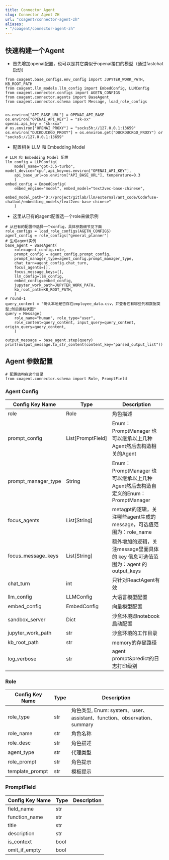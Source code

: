 ```yaml
---
title: Connector Agent
slug: Connector Agent ZH
url: "coagent/connector-agent-zh"
aliases:
- "/coagent/connector-agent-zh"
---
```



## 快速构建一个Agent
- 首先增加openai配置，也可以是其它类似于openai接口的模型（通过fastchat启动）
```
from coagent.base_configs.env_config import JUPYTER_WORK_PATH, KB_ROOT_PATH
from coagent.llm_models.llm_config import EmbedConfig, LLMConfig
from coagent.connector.configs import AGETN_CONFIGS
from coagent.connector.agents import BaseAgent
from coagent.connector.schema import Message, load_role_configs


os.environ["API_BASE_URL"] = OPENAI_API_BASE
os.environ["OPENAI_API_KEY"] = "sk-xx"
openai.api_key = "sk-xxx"
# os.environ["OPENAI_PROXY"] = "socks5h://127.0.0.1:13659"
os.environ["DUCKDUCKGO_PROXY"] = os.environ.get("DUCKDUCKGO_PROXY") or "socks5://127.0.0.1:13659"
```


- 配置相关 LLM 和 Embedding Model
```
# LLM 和 Embedding Model 配置
llm_config = LLMConfig(
    model_name="gpt-3.5-turbo", model_device="cpu",api_key=os.environ["OPENAI_API_KEY"], 
    api_base_url=os.environ["API_BASE_URL"], temperature=0.3
    )
embed_config = EmbedConfig(
    embed_engine="model", embed_model="text2vec-base-chinese", 
    embed_model_path="D://project/gitlab/llm/external/ant_code/Codefuse-chatbot/embedding_models/text2vec-base-chinese"
    )
```

- 这里从已有的agent配置选一个role来做示例
```
# 从已有的配置中选择一个config，具体参数细节见下面
role_configs = load_role_configs(AGETN_CONFIGS)
agent_config = role_configs["general_planner"]
# 生成agent实例
base_agent = BaseAgent(
    role=agent_config.role, 
    prompt_config = agent_config.prompt_config,
    prompt_manager_type=agent_config.prompt_manager_type,
    chat_turn=agent_config.chat_turn,
    focus_agents=[],
    focus_message_keys=[],
    llm_config=llm_config,
    embed_config=embed_config,
    jupyter_work_path=JUPYTER_WORK_PATH,
    kb_root_path=KB_ROOT_PATH,
    ) 
# round-1
query_content = "确认本地是否存在employee_data.csv，并查看它有哪些列和数据类型;然后画柱状图"
query = Message(
    role_name="human", role_type="user",
    role_content=query_content, input_query=query_content, origin_query=query_content,
    )

output_message = base_agent.step(query)
print(output_message.to_str_content(content_key="parsed_output_list"))
```

## Agent 参数配置
```
# 配置结构在这个目录
from coagent.connector.schema import Role, PromptField
```


### Agent Config
|Config Key Name|	Type|	Description|
| ------------------ | ---------- | ---------- |
|role|	Role	|角色描述|
|prompt_config	|List[PromptField]	|Enum：PromptManager 也可以继承以上几种Agent然后去构造相关的Agent|
|prompt_manager_type	|String	|Enum：PromptManager 也可以继承以上几种Agent然后去构造自定义的Enum：PromptManager|
|focus_agents	|List[String]	|metagpt的逻辑，关注哪些agent生成的message，可选值范围为：role_name
|focus_message_keys	|List[String]|	额外增加的逻辑，关注message里面具体的 key 信息可选值范围为：agent 的 output_keys|
|chat_turn	|int	|只针对ReactAgent有效|
|llm_config	|LLMConfig	|大语言模型配置|
|embed_config	|EmbedConfig	|向量模型配置|
|sandbox_server	|Dict	|沙盒环境即notebook启动配置|
|jupyter_work_path	|str	|沙盒环境的工作目录|
|kb_root_path	|str	|memory的存储路径|
|log_verbose	|str	|agent prompt&predict的日志打印级别|

### Role

| Config Key Name  | Type | Description        |
|------------------|------|--------------------|
| role_type        | str  | 角色类型, Enum: system、user、assistant、function、observation、summary           |
| role_name        | str  | 角色名称           |
| role_desc        | str  | 角色描述           |
| agent_type       | str  | 代理类型           |
| role_prompt      | str  | 角色提示           |
| template_prompt  | str  | 模板提示           |


### PromptField

| Config Key Name | Type | Description |
|-----------------|------|-------------|
| field_name      | str  |             |
| function_name   | str  |             |
| title           | str  |             |
| description     | str  |             |
| is_context      | bool |             |
| omit_if_empty   | bool |             |